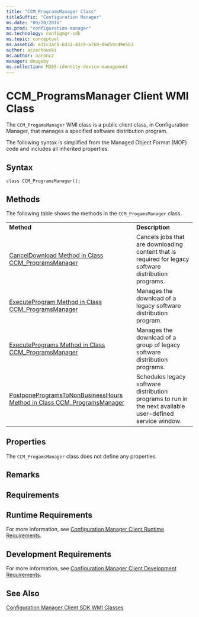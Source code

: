 ```yaml
---
title: "CCM_ProgramsManager Class"
titleSuffix: "Configuration Manager"
ms.date: "09/20/2016"
ms.prod: "configuration-manager"
ms.technology: configmgr-sdk
ms.topic: conceptual
ms.assetid: e31c3acb-6d31-43c9-a760-06d59c49e5b3
author: aczechowski
ms.author: aaroncz
manager: dougeby
ms.collection: M365-identity-device-management
---
```

# CCM_ProgramsManager Client WMI Class
The `CCM_ProgamsManager` WMI class is a public client class, in Configuration Manager, that manages a specified software distribution program.  

 The following syntax is simplified from the Managed Object Format (MOF) code and includes all inherited properties.  

## Syntax  

```  
class CCM_ProgramsManager();  
```  

## Methods  
 The following table shows the methods in the `CCM_ProgamsManager` class.  

|||  
|-|-|  
|**Method**|**Description**|  
|[CancelDownload Method in Class CCM_ProgramsManager](../../../../../develop/reference/core/clients/sdk/canceldownload-method-in-class-ccm_programsmanager.md)|Cancels jobs that are downloading content that is required for legacy software distribution programs.|  
|[ExecuteProgram Method in Class CCM_ProgramsManager](../../../../../develop/reference/core/clients/sdk/executeprogram-method-in-class-ccm_programsmanager.md)|Manages the download of a legacy software distribution program.|  
|[ExecutePrograms Method in Class CCM_ProgramsManager](../../../../../develop/reference/core/clients/sdk/executeprograms-method-in-class-ccm_programsmanager.md)|Manages the download of a group of legacy software distribution programs.|  
|[PostponeProgramsToNonBusinessHours Method in Class CCM_ProgramsManager](../../../../../develop/reference/core/clients/sdk/postponeprogramstononbusinesshours-method-in-class-ccm_programsmanager.md)|Schedules legacy software distribution programs to run in the next available user-defined service window.|  

## Properties  
 The `CCM_ProgamsManager` class does not define any properties.  

## Remarks  

## Requirements  

## Runtime Requirements  
 For more information, see [Configuration Manager Client Runtime Requirements](../../../../../develop/core/reqs/client-runtime-requirements.md).  

## Development Requirements  
 For more information, see [Configuration Manager Client Development Requirements](../../../../../develop/core/reqs/client-development-requirements.md).  

## See Also  
 [Configuration Manager Client SDK WMI Classes](../../../../../develop/reference/core/clients/sdk/client-sdk-wmi-classes.md)
